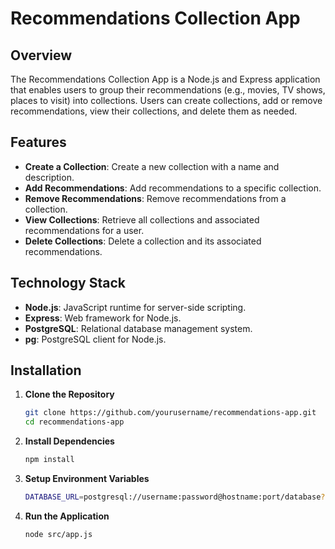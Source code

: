 # Recommendations Collection App

## Overview

The Recommendations Collection App is a Node.js and Express application that enables users to group their recommendations (e.g., movies, TV shows, places to visit) into collections. Users can create collections, add or remove recommendations, view their collections, and delete them as needed.

## Features

- **Create a Collection**: Create a new collection with a name and description.
- **Add Recommendations**: Add recommendations to a specific collection.
- **Remove Recommendations**: Remove recommendations from a collection.
- **View Collections**: Retrieve all collections and associated recommendations for a user.
- **Delete Collections**: Delete a collection and its associated recommendations.

## Technology Stack

- **Node.js**: JavaScript runtime for server-side scripting.
- **Express**: Web framework for Node.js.
- **PostgreSQL**: Relational database management system.
- **pg**: PostgreSQL client for Node.js.


## Installation

1. **Clone the Repository**

   ```bash
   git clone https://github.com/yourusername/recommendations-app.git
   cd recommendations-app


2. **Install Dependencies**

   ```bash
   npm install

3. **Setup Environment Variables**

   ```bash
   DATABASE_URL=postgresql://username:password@hostname:port/database?sslmode=require

4. **Run the Application**

   ```bash
   node src/app.js
